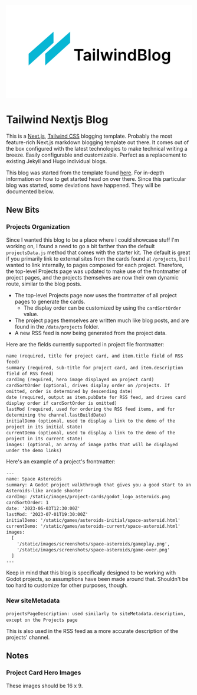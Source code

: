![tailwind-nextjs-banner](/public/static/images/twitter-card.png)

# Tailwind Nextjs Blog

This is a [Next.js](https://nextjs.org/), [Tailwind CSS](https://tailwindcss.com/) blogging template. Probably the most feature-rich Next.js markdown blogging template out there. It comes out of the box configured with the latest technologies to make technical writing a breeze. Easily configurable and customizable. Perfect as a replacement to existing Jekyll and Hugo individual blogs.

This blog was started from the template found [here](https://github.com/timlrx/tailwind-nextjs-starter-blog#readme). For in-depth information on how to get started head on over there. Since this particular blog was started, some deviations have happened. They will be documented below.

## New Bits

### Projects Organization

Since I wanted this blog to be a place where I could showcase stuff I'm working on, I found a need to go a bit farther than the default `projectsData.js` method that comes with the starter kit. The default is great if you primarily link to external sites from the cards found at `/projects`, but I wanted to link internally, to pages composed for each project. Therefore, the top-level Projects page was updated to make use of the frontmatter of project pages, and the projects themselves are now their own dynamic route, similar to the blog posts.

- The top-level Projects page now uses the frontmatter of all project pages to generate the cards.
  - The display order can be customized by using the `cardSortOrder` value.
- The project pages themselves are written much like blog posts, and are found in the `/data/projects` folder.
- A new RSS feed is now being generated from the project data.

Here are the fields currently supported in project file frontmatter:

```
name (required, title for project card, and item.title field of RSS feed)
summary (required, sub-title for project card, and item.description field of RSS feed)
cardImg (required, hero image displayed on project card)
cardSortOrder (optional, drives display order on /projects. If omitted, order is determined by descending date)
date (required, output as item.pubDate for RSS feed, and drives card display order if cardSortOrder is omitted)
lastMod (required, used for ordering the RSS feed items, and for determining the channel.lastBuildDate)
initialDemo (optional, used to display a link to the demo of the project in its initial state)
currentDemo (optional, used to display a link to the demo of the project in its current state)
images: (optional, an array of image paths that will be displayed under the demo links)
```

Here's an example of a project's frontmatter:

```
---
name: Space Asteroids
summary: A Godot project walkthrough that gives you a good start to an Asteroids-like arcade shooter
cardImg: /static/images/project-cards/godot_logo_asteroids.png
cardSortOrder: 1
date: '2023-06-03T12:30:00Z'
lastMod: '2023-07-01T19:30:00Z'
initialDemo: '/static/games/asteroids-initial/space-asteroid.html'
currentDemo: '/static/games/asteroids-current/space-asteroid.html'
images:
  [
    '/static/images/screenshots/space-asteroids/gameplay.png',
    '/static/images/screenshots/space-asteroids/game-over.png'
  ]
---
```

Keep in mind that this blog is specifically designed to be working with Godot projects, so assumptions have been made around that. Shouldn't be too hard to customize for other purposes, though.

### New siteMetadata

`projectsPageDescription: used similarly to siteMetadata.description, except on the Projects page`

This is also used in the RSS feed as a more accurate description of the projects' channel.

## Notes

### Project Card Hero Images

These images should be 16 x 9.
